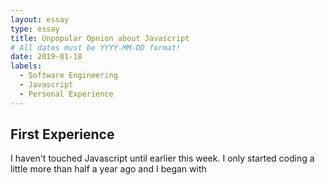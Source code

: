 ```yaml
---
layout: essay
type: essay
title: Unpopular Opnion about Javascript
# All dates must be YYYY-MM-DD format!
date: 2019-01-18
labels:
  - Software Engineering
  - Javascript
  - Personal Experience
---
```


## **First Experience**
I haven't touched Javascript until earlier this week. I only started coding a little more than half a year ago and I began with
